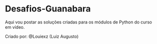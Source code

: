 # Desafios-Guanabara
Aqui vou postar as soluções criadas para os módulos de Python do curso em vídeo.

Criado por: @Louiexz (Luiz Augusto)
